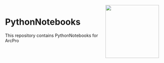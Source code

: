 <img width="175" align="right" src="https://github.com/user-attachments/assets/3d867e21-deed-4fcb-95b0-1856dad3ea1d"/>



# PythonNotebooks
This repository contains PythonNotebooks for ArcPro
